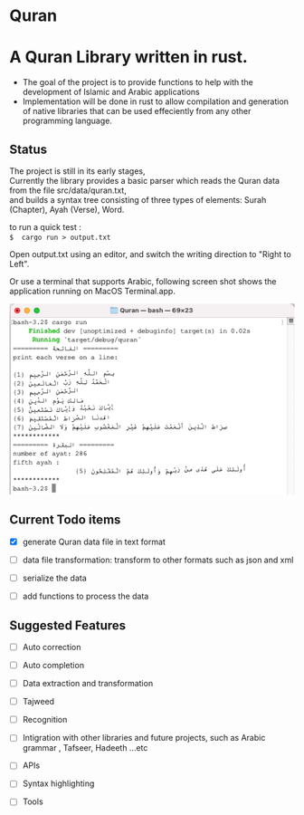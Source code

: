 # Quran
 
# A Quran Library written in rust. 
- The goal of the project is to provide functions to help with the development of Islamic and Arabic applications  
- Implementation will be done in rust to allow compilation and generation of native libraries that can be used effeciently from any other programming language.

## Status
The project is still in its early stages,    
Currently the library provides a basic parser which reads the Quran data from the file src/data/quran.txt,   
and builds a syntax tree consisting of three types of elements: Surah (Chapter), Ayah (Verse), Word.


to run a quick test :  
    ````
    $  cargo run > output.txt
    ````

Open output.txt using an editor, and switch the writing direction to "Right to Left". 

Or use a terminal that supports Arabic, following screen shot shows the application running on MacOS Terminal.app. 

![./src/examples/quick_test.rs](./img/quick_test.png "./src/examples/quick_test.rs")



## Current Todo items
- [x] generate Quran data file in text format
- [ ] data file transformation: transform to other formats such as json and xml 
- [ ] serialize the data 
- [ ] add functions to process the data


## Suggested Features
- [ ] Auto correction
- [ ] Auto completion 
- [ ] Data extraction and transformation 
- [ ] Tajweed
- [ ] Recognition 
- [ ] Intigration with other libraries and future projects, such as Arabic grammar , Tafseer, Hadeeth ...etc
- [ ] APIs
- [ ] Syntax highlighting 
- [ ] Tools

